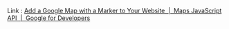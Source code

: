 Link : [Add a Google Map with a Marker to Your Website  |  Maps JavaScript API  |  Google for Developers](https://developers.google.com/maps/documentation/javascript/adding-a-google-map#maps_add_map-html)